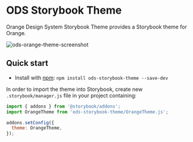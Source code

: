 # ODS Storybook Theme

Orange Design System Storybook Theme provides a Storybook theme for Orange.

![ods-orange-theme-screenshot](https://user-images.githubusercontent.com/17381666/147080007-e8f64b77-3dc2-420d-a3ab-71a05cb03a22.png)

## Quick start

* Install with [npm](https://www.npmjs.com/): `npm install ods-storybook-theme --save-dev`

In order to import the theme into Storybook, create new `.storybook/manager.js` file in your project containing:

```js
import { addons } from '@storybook/addons';
import OrangeTheme from 'ods-storybook-theme/OrangeTheme.js';

addons.setConfig({
  theme: OrangeTheme,
});
```
